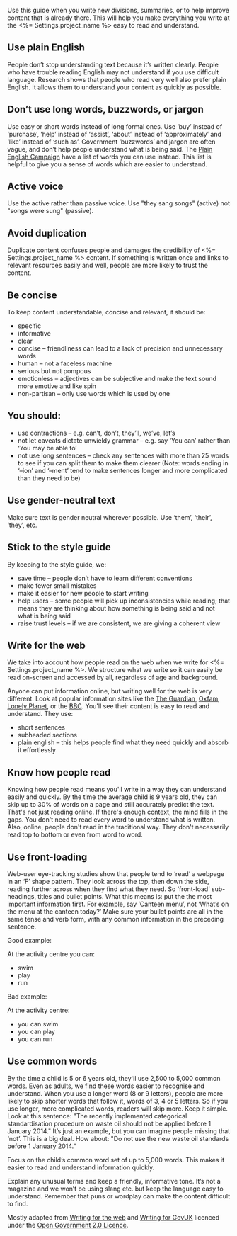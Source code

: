 Use this guide when you write new divisions, summaries, or to help improve content that is already there.
This will help you make everything you write at the <%= Settings.project_name %> easy to read and understand.

## Use plain English
People don’t stop understanding text because it’s written clearly. People who have trouble reading English may not understand if you use difficult language. Research shows that people who read very well also prefer plain English. It allows them to understand your content as quickly as possible.

## Don’t use long words, buzzwords, or jargon
Use easy or short words instead of long formal ones. Use ‘buy’ instead of ‘purchase’, ‘help’ instead of ‘assist’, ‘about’ instead of ‘approximately’ and ‘like’ instead of ‘such as’.
Government ‘buzzwords’ and jargon are often vague, and don’t help people understand what is being said. The [Plain English Campaign](http://www.plainenglish.co.uk/free-guides.html) have a list of words you can use instead. This list is helpful to give you a sense of words which are easier to understand.

## Active voice
Use the active rather than passive voice. Use "they sang songs" (active) not "songs were sung" (passive).

## Avoid duplication
Duplicate content confuses people and damages the credibility of <%= Settings.project_name %> content.
If something is written once and links to relevant resources easily and well, people are more likely to trust the content.

## Be concise
To keep content understandable, concise and relevant, it should be:

* specific
* informative
* clear
* concise – friendliness can lead to a lack of precision and unnecessary words
* human – not a faceless machine
* serious but not pompous
* emotionless – adjectives can be subjective and make the text sound more emotive and like spin
* non-partisan – only use words which is used by one

## You should:

* use contractions – e.g. can’t, don’t, they’ll, we’ve, let’s
* not let caveats dictate unwieldy grammar – e.g. say ‘You can’ rather than ‘You may be able to’
* not use long sentences – check any sentences with more than 25 words to see if you can split them to make them clearer
(Note: words ending in ‘–ion’ and ‘–ment’ tend to make sentences longer and more complicated than they need to be)

## Use gender-neutral text
Make sure text is gender neutral wherever possible. Use ‘them’, ‘their’, ‘they’, etc.

## Stick to the style guide
By keeping to the style guide, we:

* save time – people don’t have to learn different conventions
* make fewer small mistakes
* make it easier for new people to start writing
* help users – some people will pick up inconsistencies while reading; that means they are thinking about how something is being said and not what is being said
* raise trust levels – if we are consistent, we are giving a coherent view

## Write for the web
We take into account how people read on the web when we write for <%= Settings.project_name %>. We structure what we write so it can easily be read on-screen and accessed by all, regardless of age and background.

Anyone can put information online, but writing well for the web is very different. Look at popular information sites like the [The Guardian](http://www.theguardian.com/au), [Oxfam](https://www.oxfam.org.au/), [Lonely Planet](http://www.lonelyplanet.com/), or the [BBC](http://www.bbc.co.uk/). You'll see their content is easy to read and understand.
They use:

* short sentences
* subheaded sections
* plain english – this helps people find what they need quickly and absorb it effortlessly

## Know how people read
Knowing how people read means you'll write in a way they can understand easily and quickly.
By the time the average child is 9 years old, they can skip up to 30% of words on a page and still accurately predict the text. That's not just reading online. If there's enough context, the mind fills in the gaps. You don't need to read every word to understand what is written.
Also, online, people don't read in the traditional way. They don't necessarily read top to bottom or even from word to word.

## Use front-loading
Web-user eye-tracking studies show that people tend to ‘read’ a webpage in an ‘F’ shape pattern. They look across the top, then down the side, reading further across when they find what they need.
So ‘front-load’ sub-headings, titles and bullet points. What this means is: put the the most important information first.
For example, say ‘Canteen menu’, not ‘What’s on the menu at the canteen today?’
Make sure your bullet points are all in the same tense and verb form, with any common information in the preceding sentence.

Good example:

At the activity centre you can:

* swim
* play
* run

Bad example:

At the activity centre:

* you can swim
* you can play
* you can run

## Use common words
By the time a child is 5 or 6 years old, they'll use 2,500 to 5,000 common words. Even as adults, we find these words easier to recognise and understand.
When you use a longer word (8 or 9 letters), people are more likely to skip shorter words that follow it, words of 3, 4 or 5 letters. So if you use longer, more complicated words, readers will skip more. Keep it simple.
Look at this sentence: "The recently implemented categorical standardisation procedure on waste oil should not be applied before 1 January 2014." It’s just an example, but you can imagine people missing that ‘not’. This is a big deal.
How about:
"Do not use the new waste oil standards before 1 January 2014."

Focus on the child’s common word set of up to 5,000 words. This makes it easier to read and understand information quickly.

Explain any unusual terms and keep a friendly, informative tone. It’s not a magazine and we won’t be using slang etc. but keep the language easy to understand.
Remember that puns or wordplay can make the content difficult to find.

Mostly adapted from [Writing for the web](https://www.gov.uk/design-principles/style-guide/writing-for-the-web) and [Writing for GovUK](https://www.gov.uk/design-principles/style-guide/writing-for-govuk) licenced under the [Open Government 2.0 Licence](https://www.nationalarchives.gov.uk/doc/open-government-licence/version/2/).
